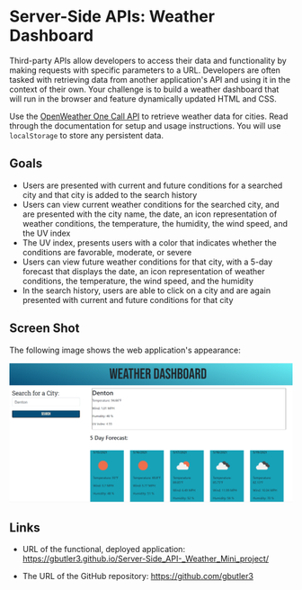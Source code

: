 # Server-Side APIs: Weather Dashboard

Third-party APIs allow developers to access their data and functionality by making requests with specific parameters to a URL. Developers are often tasked with retrieving data from another application's API and using it in the context of their own. Your challenge is to build a weather dashboard that will run in the browser and feature dynamically updated HTML and CSS.

Use the [OpenWeather One Call API](https://openweathermap.org/api/one-call-api) to retrieve weather data for cities. Read through the documentation for setup and usage instructions. You will use `localStorage` to store any persistent data.

## Goals

- Users are presented with current and future conditions for a searched city and that city is added to the search history
- Users can view current weather conditions for the searched city, and are presented with the city name, the date, an icon representation of weather conditions, the temperature, the humidity, the wind speed, and the UV index
- The UV index, presents users with a color that indicates whether the conditions are favorable, moderate, or severe
- Users can view future weather conditions for that city, with a 5-day forecast that displays the date, an icon representation of weather conditions, the temperature, the wind speed, and the humidity
- In the search history, users are able to click on a city and are again presented with current and future conditions for that city

## Screen Shot

The following image shows the web application's appearance:

![The weather app includes a search option, a list of cities, and a five-day forecast and current weather conditions.](assets\screenshot.PNG)

## Links

- URL of the functional, deployed application: https://gbutler3.github.io/Server-Side_API-_Weather_Mini_project/

- The URL of the GitHub repository: https://github.com/gbutler3
